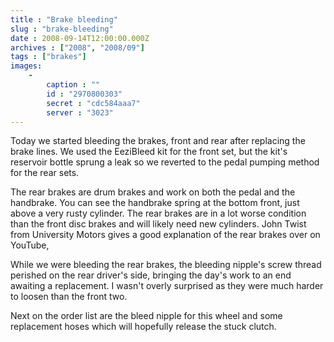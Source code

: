 ```yaml
---
title : "Brake bleeding"
slug : "brake-bleeding"
date : 2008-09-14T12:00:00.000Z
archives : ["2008", "2008/09"]
tags : ["brakes"]
images:
    -
        caption : ""
        id : "2970800303"
        secret : "cdc584aaa7"
        server : "3023"
---
```


Today we started bleeding the brakes, front and rear after replacing the brake lines. We used the EeziBleed kit for the front set, but the kit's reservoir bottle sprung a leak so we reverted to the pedal pumping method for the rear sets.

The rear brakes are drum brakes and work on both the pedal and the handbrake. You can see the handbrake spring at the bottom front, just above a very rusty cylinder. The rear brakes are in a lot worse condition than the front disc brakes and will likely need new cylinders. John Twist from University Motors gives a good explanation of the rear brakes over on YouTube,

While we were bleeding the rear brakes, the bleeding nipple's screw thread perished on the rear driver's side, bringing the day's work to an end awaiting a replacement. I wasn't overly surprised as they were much harder to loosen than the front two.

Next on the order list are the bleed nipple for this wheel and some replacement hoses which will hopefully release the stuck clutch.